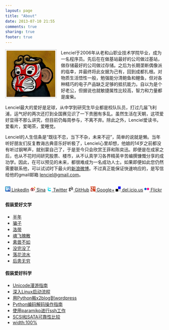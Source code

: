 ```yaml
---
layout: page
title: "About"
date: 2013-07-10 21:55
comments: true
sharing: true
footer: true
---
```


<img class="pad" style="border: 1px solid #cccccc; padding: 3px; margin-right: 1em;" title="Lenciel Li" src="../downloads/images/wu_kong.jpg" alt="Lenciel Lei" width="155" height="147" align="left" />Lenciel于2006年从老和山职业技术学院毕业，成为一名程序员。先后在在做基站最好的公司做过基站，做存储最好的公司做过存储。之后为长期垄断偶像派的临幸，并最终将此女据为己有，回到成都扎根。对物质生活悟性一般，勉强能分清鲍鱼和鲤鱼，但对各种精巧的电子产品缺乏足够的抵抗能力。自以为是个好老公，但据说也就敏捷属性比较高，智力和力量都是废柴。

Lenciel最大的爱好是足球，从中学到研究生毕业都是校队队员，打过几届飞利浦，运气好的两次还打到全国赛见识了一下贵圈有多乱。虽然生活在天朝，这项爱好显得不那么讲究，但目前仍每周参与，不离不弃。除此之外，Lenciel爱读书，爱看片，爱喝茶，爱睡觉。

Lenciel的人生信条是“既往不恋，当下不杂，未来不迎”，简单的说就是懒。当年听好朋友们反复教诲古典音乐好听极了，Lenciel心里却想，他娘的14岁之前都没有听过钢琴声，就别蒙自己了，于是至今只会欣赏王菲和陈奕迅。即便是在成家之后，也从不花时间研究股票、楼市，从不认真学习各界精英辛苦编撰慷慨分享的成功学。因此，在可以预见的未来，都很难成为一名成功人士。如果即便如此您仍然需要联系他，可以试试时下最火的[新浪微博](http://weibo.com/lenciel)。不过真正能保证快速响应的，是写信给他的gmail邮箱 <lenciel@gmail.com>。


<p style="margin: 2em 0 2em 0;">
  <a class="network" href="http://www.linkedin.com/profile/view?id=76703512&#038;authType=OUT_OF_NETWORK&#038;authToken=_G9h&#038;locale=en_US&#038;srchid=41b04a84-d455-46bc-9ec8-01e92a8647a4-0&#038;srchindex=1&#038;srchtotal=1&#038;goback=%2Efps_PBCK_lenciel_*1_*1_*1_*1_*1_*1_*2_*1_Y_*1_*1_*1_false_1_R_*1_*51_*1_*51_true_*2_*2_*2_*2_*2_*2_*2_*2_*2_*2_*2_*2_*2_*2_*2_*2_*2_*2_*2_*2_*2&#038;pvs=ps&#038;trk=pp_profile_name_link" rel="me"><img style="border:none !important;" src="../downloads/images/about/linkedin.png" alt="" width="16" height="16" /> LinkedIn</a> <a class="network" href="http://weibo.com/lenciel/" rel="me"><img style="border:none !important;" src="../downloads/images/about/sina_button.png" alt="" width="16" height="16" /> Sina</a> <a class="network" href="http://twitter.com/lenciel" rel="me"><img style="border:none !important;" src="../downloads/images/about/twitter.png" alt="" width="16" height="16" /> Twitter</a> <a class="network" href="http://github.com/lenciel" rel="me"><img style="border:none !important;" src="../downloads/images/about/github_button.png" alt="" width="16" height="16" /> GitHub</a> <a class="network" href="https://plus.google.com/111177363143487451853" rel="me"><img style="border:none !important;" src="../downloads/images/about/gprofile_button-16.png" alt="" width="16" height="16" /> Google+</a> <a class="network" href="http://del.icio.us/lenciel" rel="me"><img style="border:none !important;" src="../downloads/images/about/delicious.png" alt="" width="16" height="16" /> del.icio.us</a> <a class="network" href="http://www.flickr.com/photos/lenciel/" rel="me"><img style="border:none !important;" src="../downloads/images/about/flickr.png" alt="" width="16" height="16" /> Flickr</a>
</p>

#### **假装爱好文学**

*   [半年][3]
*   [骗子][4]
*   [洛带][5]
*   [魂飞魄散][6]
*   [禽兽不如][7]
*   <a href="http://lenciel.cn/2009/08/the-rain-stopped/" target="_blank">没完没了</a>
*   <a href="http://lenciel.cn/2008/05/forget-everything/" target="_blank">落花流水</a>
*   <a href="http://lenciel.cn/2008/07/write-no-letter/" target="_blank">后患无穷</a>


#### **假装爱好科学**

*   <a title="Unicode漫游指南" href="http://lenciel.cn/docs/unicode-complete/" target="_blank">Unicode漫游指南</a>
*   [深入Linux启动流程][8]
*   <a href="http://lenciel.cn/docs/x2blog-to-wordpress/" target="_blank">用Python搬x2blog到wordpress</a>
*   <a href="http://lenciel.cn/docs/unicode-in-python/" target="_blank">Python编码解码操作指南</a>
*   <a href="http://lenciel.cn/2009/04/ssh-using-paramiko/" target="_blank">使用paramiko进行ssh工作</a>
*   <a href="http://lenciel.cn/docs/scsi-sata-reliability" target="_blank">SCSI和SATA可靠性比较</a>
*   <a href="http://lenciel.cn/2011/09/width_with_percentage_in_css/" target="_blank">width:100%</a>


 [1]: http://www.flickr.com/photos/lenciel/6465436339/
 [2]: http://weibo.com/lenciel
 [3]: http://lenciel.cn/2010/03/half-a-year/
 [4]: http://lenciel.cn/2008/10/the-cheator/
 [5]: http://lenciel.cn/2010/05/luo-dai-tour/
 [6]: http://lenciel.cn/2008/10/memo-of-the-old-man/
 [7]: http://lenciel.cn/2008/06/weng-an/
 [8]: http://lenciel.cn/docs/dive-into-linux-boot/
